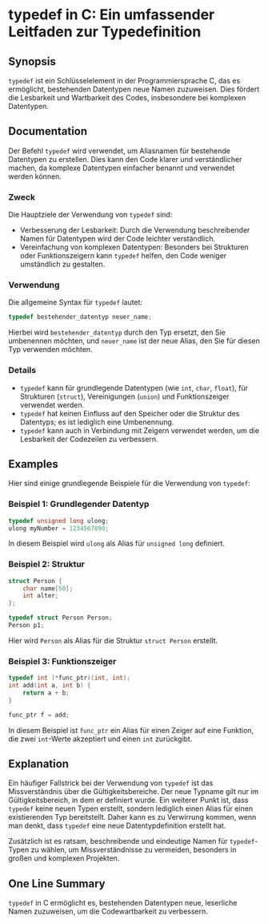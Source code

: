 <!--
Meta Description: # typedef in C: Ein umfassender Leitfaden zur Typedefinition ## Synopsis `typedef` ist ein Schlüsselelement in der Programmiersprache C, das es ermögl...
Meta Keywords: typedef, für, die, int, der
-->

# typedef in C: Ein umfassender Leitfaden zur Typedefinition

## Synopsis
`typedef` ist ein Schlüsselelement in der Programmiersprache C, das es ermöglicht, bestehenden Datentypen neue Namen zuzuweisen. Dies fördert die Lesbarkeit und Wartbarkeit des Codes, insbesondere bei komplexen Datentypen.

## Documentation
Der Befehl `typedef` wird verwendet, um Aliasnamen für bestehende Datentypen zu erstellen. Dies kann den Code klarer und verständlicher machen, da komplexe Datentypen einfacher benannt und verwendet werden können. 

### Zweck
Die Hauptziele der Verwendung von `typedef` sind:
- Verbesserung der Lesbarkeit: Durch die Verwendung beschreibender Namen für Datentypen wird der Code leichter verständlich.
- Vereinfachung von komplexen Datentypen: Besonders bei Strukturen oder Funktionszeigern kann `typedef` helfen, den Code weniger umständlich zu gestalten.

### Verwendung
Die allgemeine Syntax für `typedef` lautet:

```c
typedef bestehender_datentyp neuer_name;
```

Hierbei wird `bestehender_datentyp` durch den Typ ersetzt, den Sie umbenennen möchten, und `neuer_name` ist der neue Alias, den Sie für diesen Typ verwenden möchten.

### Details
- `typedef` kann für grundlegende Datentypen (wie `int`, `char`, `float`), für Strukturen (`struct`), Vereinigungen (`union`) und Funktionszeiger verwendet werden.
- `typedef` hat keinen Einfluss auf den Speicher oder die Struktur des Datentyps; es ist lediglich eine Umbenennung.
- `typedef` kann auch in Verbindung mit Zeigern verwendet werden, um die Lesbarkeit der Codezeilen zu verbessern.

## Examples
Hier sind einige grundlegende Beispiele für die Verwendung von `typedef`:

### Beispiel 1: Grundlegender Datentyp
```c
typedef unsigned long ulong;
ulong myNumber = 1234567890;
```
In diesem Beispiel wird `ulong` als Alias für `unsigned long` definiert.

### Beispiel 2: Struktur
```c
struct Person {
    char name[50];
    int alter;
};

typedef struct Person Person;
Person p1;
```
Hier wird `Person` als Alias für die Struktur `struct Person` erstellt.

### Beispiel 3: Funktionszeiger
```c
typedef int (*func_ptr)(int, int);
int add(int a, int b) {
    return a + b;
}

func_ptr f = add;
```
In diesem Beispiel ist `func_ptr` ein Alias für einen Zeiger auf eine Funktion, die zwei `int`-Werte akzeptiert und einen `int` zurückgibt.

## Explanation
Ein häufiger Fallstrick bei der Verwendung von `typedef` ist das Missverständnis über die Gültigkeitsbereiche. Der neue Typname gilt nur im Gültigkeitsbereich, in dem er definiert wurde. Ein weiterer Punkt ist, dass `typedef` keine neuen Typen erstellt, sondern lediglich einen Alias für einen existierenden Typ bereitstellt. Daher kann es zu Verwirrung kommen, wenn man denkt, dass `typedef` eine neue Datentypdefinition erstellt hat.

Zusätzlich ist es ratsam, beschreibende und eindeutige Namen für `typedef`-Typen zu wählen, um Missverständnisse zu vermeiden, besonders in großen und komplexen Projekten.

## One Line Summary
`typedef` in C ermöglicht es, bestehenden Datentypen neue, leserliche Namen zuzuweisen, um die Codewartbarkeit zu verbessern.